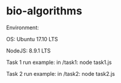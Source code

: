 # bio-algorithms

Environment:

OS: Ubuntu 17.10 LTS

NodeJS: 8.9.1 LTS

Task 1 run example: in /task1: node task1.js

Task 2 run example: in /task2: node task2.js

